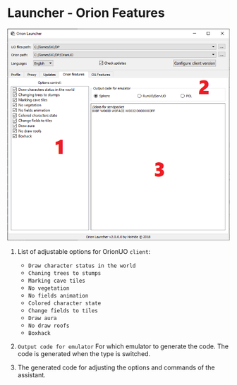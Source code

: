 # Launcher - Orion Features

![oafeatures](../../img/launcher-orion-features.png)

1. List of adjustable options for OrionUO `client`:

    - `Draw character status in the world`
    - `Chaning trees to stumps`
    - `Marking cave tiles`
    - `No vegetation`
    - `No fields animation`
    - `Colored character state`
    - `Change fields to tiles`
    - `Draw aura`
    - `No draw roofs`
    - `Boxhack`


2. `Output code for emulator` For which emulator to generate the code. The code is generated when the type is switched.


3. The generated code for adjusting the options and commands of the assistant.
